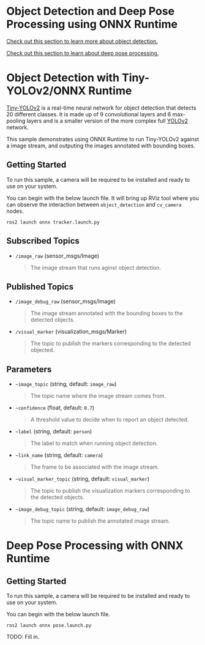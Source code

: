 # Object Detection and Deep Pose Processing using ONNX Runtime
[Check out this section to learn more about object detection.](#object-detection-with-tiny\-YOLOv2/ONNX-Runtime) 

[Check out this section to learn about deep pose processing.](#deep-pose-processing-with-oNNX-runtime)

# Object Detection with Tiny-YOLOv2/ONNX Runtime

[Tiny-YOLOv2](https://github.com/onnx/models/tree/master/vision/object_detection_segmentation/tiny-yolov2) is a real-time neural network for object detection that detects 20 different classes. It is made up of 9 convolutional layers and 6 max-pooling layers and is a smaller version of the more complex full [YOLOv2](https://pjreddie.com/darknet/yolov2/) network.

This sample demonstrates using ONNX Runtime to run Tiny-YOLOv2 against a image stream, and outputing the images annotated with bounding boxes.

## Getting Started

To run this sample, a camera will be required to be installed and ready to use on your system.

You can begin with the below launch file. It will bring up RViz tool where you can observe the interaction between `object_detection` and `cv_camera` nodes.

```Batchfile
ros2 launch onnx tracker.launch.py
```

## Subscribed Topics

  * `/image_raw` (sensor_msgs/Image)
    > The image stream that runs aginst object detection.

## Published Topics

  * `/image_debug_raw` (sensor_msgs/Image)
    > The image stream annotated with the bounding boxes to the detected objects.

  * `/visual_marker` (visualization_msgs/Marker)
    > The topic to publish the markers corresponding to the detected objected.

## Parameters

  * `~image_topic` (string, default: `image_raw`)
    > The topic name where the image stream comes from.

  * `~confidence` (float, default: `0.7`)
    > A threshold value to decide when to report an object detected.

  * `~label` (string, default: `person`)
    > The label to match when running object detection. 

  * `~link_name` (string, default: `camera`)
    > The frame to be associated with the image stream. 

  * `~visual_marker_topic` (string, default: `visual_marker`)
    > The topic to publish the visualization markers corresponding to the detected objects.

  * `~image_debug_topic` (string, default: `image_debug_raw`)
    > The topic name to publish the annotated image stream.

# Deep Pose Processing with ONNX Runtime

## Getting Started

To run this sample, a camera will be required to be installed and ready to use on your system.

You can begin with the below launch file.

```Batchfile
ros2 launch onnx pose.launch.py
```
TODO: Fill in.
